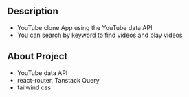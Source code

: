 ## Description
* YouTube clone App using the YouTube data API
* You can search by keyword to find videos and play videos 

## About Project 
* YouTube data API
* react-router, Tanstack Query
* tailwind css
